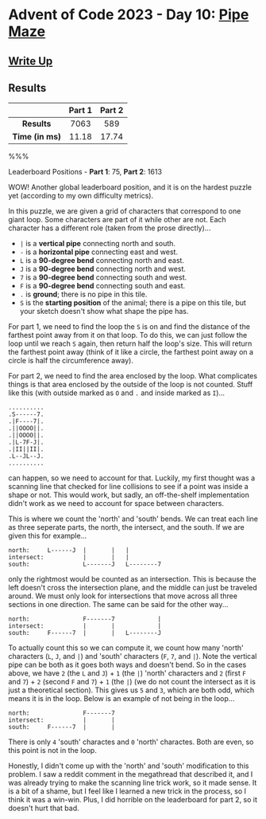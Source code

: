 # Advent of Code 2023 - Day 10: [Pipe Maze](https://adventofcode.com/2023/day/10)

## [Write Up](https://codingap.github.io/advent-of-code/writeups/2023/day10)
## Results
|| **Part 1** | **Part 2** |
|:--:|:---:|:---:|
| **Results** | 7063 | 589 |
| **Time (in ms)** | 11.18 | 17.74 |

%%%

Leaderboard Positions - **Part 1**: 75, **Part 2**: 1613

WOW! Another global leaderboard position, and it is on the hardest puzzle yet (according to my own difficulty metrics).

In this puzzle, we are given a grid of characters that correspond to one giant loop. Some characters are part of it while other are not. Each character has a different role (taken from the prose directly)...

- `|` is a **vertical pipe** connecting north and south.
- `-` is a **horizontal pipe** connecting east and west.
- `L` is a **90-degree bend** connecting north and east.
- `J` is a **90-degree bend** connecting north and west.
- `7` is a **90-degree bend** connecting south and west.
- `F` is a **90-degree bend** connecting south and east.
- `.` is **ground**; there is no pipe in this tile.
- `S` is the **starting position** of the animal; there is a pipe on this tile, but your sketch doesn't show what shape the pipe has.

For part 1, we need to find the loop the `S` is on and find the distance of the farthest point away from it on that loop. To do this, we can just follow the loop until we reach `S` again, then return half the loop's size. This will return the farthest point away (think of it like a circle, the farthest point away on a circle is half the circumference away).

For part 2, we need to find the area enclosed by the loop. What complicates things is that area enclosed by the outside of the loop is not counted. Stuff like this (with outside marked as `O` and `.` and inside marked as `I`)...

```
..........
.S------7.
.|F----7|.
.||OOOO||.
.||OOOO||.
.|L-7F-J|.
.|II||II|.
.L--JL--J.
..........
```

can happen, so we need to account for that. Luckily, my first thought was a scanning line that checked for line collisions to see if a point was inside a shape or not. This would work, but sadly, an off-the-shelf implementation didn't work as we need to account for space between characters.

This is where we count the 'north' and 'south' bends. We can treat each line as three seperate parts, the north, the intersect, and the south. If we are given this for example...

```
north:     L------J  |       |   |
intersect:           |       |   |
south:               L-------J   L--------7
```

only the rightmost would be counted as an intersection. This is because the left doesn't cross the intersection plane, and the middle can just be traveled around. We must only look for intersections that move across all three sections in one direction. The same can be said for the other way...

```
north:               F-------7            |
intersect:           |       |            |
south:     F------7  |       |   L--------J
```

To actually count this so we can compute it, we count how many 'north' characters (`L`, `J`, and `|`) and 'south' characters (`F`, `7`, and `|`). Note the vertical pipe can be both as it goes both ways and doesn't bend. So in the cases above, we have `2` (the `L` and `J`) + `1` (the `|`) 'north' characters and `2` (first `F` and `7`) + `2` (second `F` and `7`) + `1` (the `|`) (we do not count the intersect as it is just a theoretical section). This gives us `5` and `3`, which are both odd, which means it is in the loop. Below is an example of not being in the loop...

```
north:               F-------7
intersect:           |       |
south:     F------7  |       |
```

There is only `4` 'south' charactes and `0` 'north' charactes. Both are even, so this point is not in the loop.

Honestly, I didn't come up with the 'north' and 'south' modification to this problem. I saw a reddit comment in the megathread that described it, and I was already trying to make the scanning line trick work, so it made sense. It is a bit of a shame, but I feel like I learned a new trick in the process, so I think it was a win-win. Plus, I did horrible on the leaderboard for part 2, so it doesn't hurt that bad.